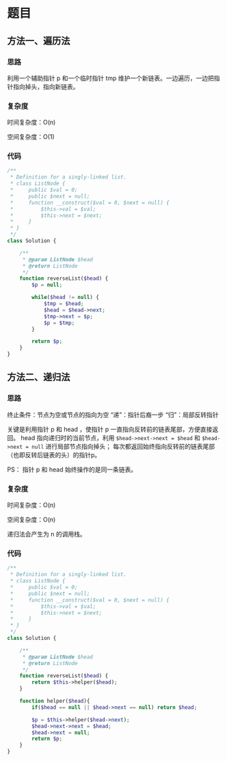 # 题目

## 方法一、遍历法

### 思路

利用一个辅助指针 p 和一个临时指针 tmp 维护一个新链表。一边遍历，一边把指针指向掉头，指向新链表。

### 复杂度

时间复杂度：O(n)

空间复杂度：O(1)

### 代码

```php
/**
 * Definition for a singly-linked list.
 * class ListNode {
 *     public $val = 0;
 *     public $next = null;
 *     function __construct($val = 0, $next = null) {
 *         $this->val = $val;
 *         $this->next = $next;
 *     }
 * }
 */
class Solution {

    /**
     * @param ListNode $head
     * @return ListNode
     */
    function reverseList($head) {
        $p = null;

        while($head != null) {
            $tmp = $head;
            $head = $head->next;
            $tmp->next = $p;
            $p = $tmp;
        }

        return $p;
    }
}
```

## 方法二、递归法

### 思路

终止条件：节点为空或节点的指向为空
“递”：指针后裔一步
“归”：局部反转指针

关键是利用指针 p 和 head ，使指针 p 一直指向反转前的链表尾部，方便直接返回。
head 指向递归时的当前节点，利用 `$head->next->next = $head` 和 `$head->next = null` 进行局部节点指向掉头；
每次都返回始终指向反转前的链表尾部（也即反转后链表的头）的指针p。

PS： 指针 p 和 head 始终操作的是同一条链表。

### 复杂度

时间复杂度：O(n)

空间复杂度：O(n)

递归法会产生为 n 的调用栈。

### 代码

```php
/**
 * Definition for a singly-linked list.
 * class ListNode {
 *     public $val = 0;
 *     public $next = null;
 *     function __construct($val = 0, $next = null) {
 *         $this->val = $val;
 *         $this->next = $next;
 *     }
 * }
 */
class Solution {

    /**
     * @param ListNode $head
     * @return ListNode
     */
    function reverseList($head) {
        return $this->helper($head);
    }

    function helper($head){
        if($head == null || $head->next == null) return $head;

        $p = $this->helper($head->next);
        $head->next->next = $head;
        $head->next = null;
        return $p;
    }
}
```